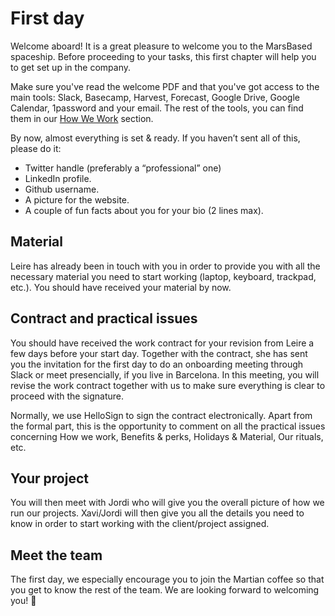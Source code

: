 # First day

Welcome aboard! It is a great pleasure to welcome you to the MarsBased spaceship. Before proceeding to your tasks, this first chapter will help you to get set up in the company.

Make sure you've read the welcome PDF and that you've got access to the main tools: Slack, Basecamp, Harvest, Forecast, Google Drive, Google Calendar, 1password and your email. The rest of the tools, you can find them in our [How We Work](/howwework.md) section.

By now, almost everything is set & ready. If you haven’t sent all of this, please do it:

* Twitter handle (preferably a “professional” one)
* LinkedIn profile.
* Github username.
* A picture for the website.
* A couple of fun facts about you for your bio (2 lines max).

## Material

Leire has already been in touch with you in order to provide you with all the necessary material you need to start working (laptop, keyboard, trackpad, etc.). You should have received your material by now.

## Contract and practical issues

You should have received the work contract for your revision from Leire a few days before your start day. Together with the contract, she has sent you the invitation for the first day to do an onboarding meeting through Slack or meet presencially, if you live in Barcelona. In this meeting, you will revise the work contract together with us to make sure everything is clear to proceed with the signature.

Normally, we use HelloSign to sign the contract electronically. Apart from the formal part, this is the opportunity to comment on all the practical issues concerning How we work, Benefits & perks, Holidays & Material, Our rituals, etc.

## Your project

You will then meet with Jordi who will give you the overall picture of how we run our projects. Xavi/Jordi will then give you all the details you need to know in order to start working with the client/project assigned.

## Meet the team

The first day, we especially encourage you to join the Martian coffee so that you get to know the rest of the team. We are looking forward to welcoming you! 🚀


